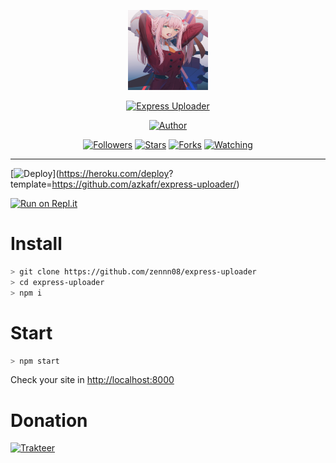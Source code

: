 <p align="center">
<img src="https://raw.githubusercontent.com/Xinz-Team/XinzBot/main/media/Itsuki.jpg" alt="XINZ BOT" width="128" height="128"/>
</p>
<p align="center">
<a href="#"><img title="Express Uploader" src="https://img.shields.io/badge/Express Uploader-green?colorA=%23ff0000&colorB=%23017e40&style=for-the-badge"></a>
</p>
<p align="center">
<a href="https://github.com/zennn08"><img title="Author" src="https://img.shields.io/badge/Author-zennn08-red.svg?style=for-the-badge&logo=github"></a>
</p>
<p align="center">
<a href="https://github.com/zennn08/followers"><img title="Followers" src="https://img.shields.io/github/followers/zennn08?color=blue&style=flat-square"></a>
<a href="https://github.com/zennn08/megumikato2/stargazers/"><img title="Stars" src="https://img.shields.io/github/stars/zennn08/express-uploader?color=red&style=flat-square"></a>
<a href="https://github.com/zennn08/megumikato2/network/members"><img title="Forks" src="https://img.shields.io/github/forks/zennn08/express-uploader?color=red&style=flat-square"></a>
<a href="https://github.com/zennn08/megumikato2/watchers"><img title="Watching" src="https://img.shields.io/github/watchers/zennn08/express-uploader?label=Watchers&color=blue&style=flat-square"></a>
</p>

---

[![Deploy](https://www.herokucdn.com/deploy/button.svg)](https://heroku.com/deploy?
template=https://github.com/azkafr/express-uploader/)

[![Run on Repl.it](https://repl.it/badge/github/zennn08/express-uploader)](https://repl.it/github/zennn08/express-uploader)

# Install

```bash
> git clone https://github.com/zennn08/express-uploader
> cd express-uploader
> npm i
```

# Start

```bash
> npm start
```

Check your site in [http://localhost:8000](http://localhost:8000)

# Donation

[![Trakteer](https://trakteer.id/images/mix/navbar-logo-lite-white-beta.png)](https://trakteer.id/aqulzz)
